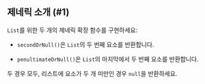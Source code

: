 ## 제네릭 소개 (#1)

`List`를 위한 두 개의 제네릭 확장 함수를 구현하세요:

+ `secondOrNull()`은 `List`의 두 번째 요소를 반환합니다.

+ `penultimateOrNull()`은 `List`의 마지막에서 두 번째 요소를 반환합니다.

두 경우 모두, 리스트에 요소가 두 개 미만인 경우 `null`을 반환하세요.